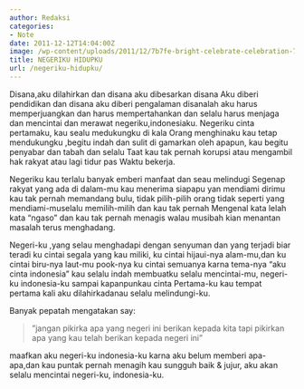 ```yaml
---
author: Redaksi
categories:
- Note
date: 2011-12-12T14:04:00Z
image: /wp-content/uploads/2011/12/7b7fe-bright-celebrate-celebration-769525.jpg
title: NEGERIKU HIDUPKU
url: /negeriku-hidupku/
---
```


Disana,aku dilahirkan dan disana aku dibesarkan disana Aku diberi pendidikan dan disana aku diberi pengalaman disanalah aku harus memperjuangkan dan harus mempertahankan dan selalu harus menjaga dan mencintai dan merawat negeriku,indonesiaku. Negeriku cinta pertamaku, kau sealu medukungku di kala Orang menghinaku kau tetap mendukungku ,begitu indah dan sulit di gamarkan oleh apapun, kau begitu penyabar dan tabah dan selalu Taat kau tak pernah korupsi atau mengambil hak rakyat atau lagi tidur pas Waktu bekerja. 

Negeriku kau terlalu banyak emberi manfaat dan seau melindugi Segenap rakyat yang ada di dalam-mu kau menerima siapapu yan mendiami dirimu kau tak pernah memandang bulu, tidak pilih-pilih orang tidak seperti yang mendiami-muselalu memilih-milih dan kau tak pernah Mengenal kata lelah kata “ngaso” dan kau tak pernah menagis walau musibah kian menantan masalah terus menghadang. 

Negeri-ku ,yang selau menghadapi dengan senyuman dan yang terjadi biar teradi ku cintai segala yang kau miliki, ku cintai hijaui-nya alam-mu,dan ku cintai biru-nya laut-mu pook-nya ku cintai semuanya karna tema-nya “aku cinta indonesia” kau selalu indah membuatku selalu mencintai-mu, negeri-ku indonesia-ku sampai kapanpunkau cinta Pertama-ku kau tempat pertama kali aku dilahirkadanau selalu melindungi-ku. 

Banyak pepatah mengatakan say: 

<blockquote class="wp-block-quote">
  <p>
    ”jangan pikirka apa yang negeri ini berikan kepada kita tapi pikirkan apa yang kau telah berikan kepada negeri ini”
  </p>
</blockquote>

maafkan aku negeri-ku indonesia-ku karna aku belum memberi apa-apa,dan kau puntak pernah menagih kau sungguh baik & jujur, aku akan selalu mencintai negeri-ku, indonesia-ku.